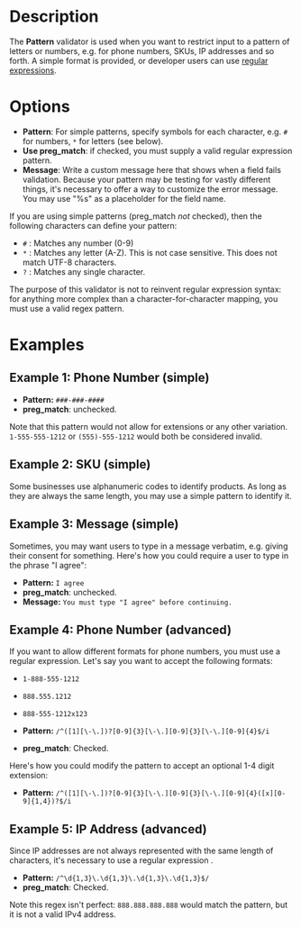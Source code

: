 

# Description #

The **Pattern** validator is used when you want to restrict input to a pattern of letters or numbers, e.g. for phone numbers, SKUs, IP addresses and so forth.  A simple format is provided, or developer users can use [regular expressions](http://php.net/manual/en/function.preg-match.php).

# Options #

  * **Pattern**: For simple patterns, specify symbols for each character, e.g. `#` for numbers, `*` for letters (see below).
  * **Use  preg\_match**: if checked, you must supply a valid regular expression pattern.
  * **Message**: Write a custom message here that shows when a field fails validation.  Because your pattern may be testing for vastly different things, it's necessary to offer a way to customize the error message.  You may use "%s" as a placeholder for the field name.

If you are using simple patterns (preg\_match _not_ checked), then the following characters can define your pattern:

  * `#` : Matches any number (0-9)
  * `*` : Matches any letter (A-Z).  This is not case sensitive.  This does not match UTF-8 characters.
  * `?` : Matches any single character.

The purpose of this validator is not to reinvent regular expression syntax: for anything more complex than a character-for-character mapping, you must use a valid regex pattern.

# Examples #

## Example 1: Phone Number (simple) ##

  * **Pattern:** `###-###-####`
  * **preg\_match**: unchecked.

Note that this pattern would not allow for extensions or any other variation. `1-555-555-1212` or `(555)-555-1212` would both be considered invalid.

## Example 2: SKU (simple) ##

Some businesses use alphanumeric codes to identify products.  As long as they are always the same length, you may use a simple pattern to identify it.

## Example 3: Message (simple) ##

Sometimes, you may want users to type in a message verbatim, e.g. giving their consent for something.  Here's how you could require a user to type in the phrase "I agree":

  * **Pattern:** `I agree`
  * **preg\_match**: unchecked.
  * **Message:** `You must type "I agree" before continuing.`

## Example 4: Phone Number (advanced) ##

If you want to allow different formats for phone numbers, you must use a regular expression.  Let's say you want to accept the following formats:

  * `1-888-555-1212`
  * `888.555.1212`
  * `888-555-1212x123`

  * **Pattern:** `/^([1][\-\.])?[0-9]{3}[\-\.][0-9]{3}[\-\.][0-9]{4}$/i`
  * **preg\_match**: Checked.

Here's how you could modify the pattern to accept an optional 1-4 digit extension:

  * **Pattern:** `/^([1][\-\.])?[0-9]{3}[\-\.][0-9]{3}[\-\.][0-9]{4}([x][0-9]{1,4})?$/i`


## Example 5: IP Address (advanced) ##

Since IP addresses are not always represented with the same length of characters, it's necessary to use a regular expression .

  * **Pattern:** `/^\d{1,3}\.\d{1,3}\.\d{1,3}\.\d{1,3}$/`
  * **preg\_match**: Checked.

Note this regex isn't perfect: `888.888.888.888` would match the pattern, but it is not a valid IPv4 address.